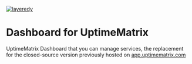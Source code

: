 [![layeredy](https://cdn.layeredy.com/uptimematrix/wordmark.png)](https://uptimematrix.com)

# Dashboard for UptimeMatrix

UptimeMatrix Dashboard that you can manage services, the replacement for the closed-source version previously hosted on [app.uptimematrix.com](https://app.uptimematrix.com) 
